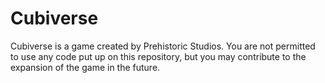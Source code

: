 Cubiverse
=========

Cubiverse is a game created by Prehistoric Studios. You are not permitted to use any code put up on this repository, but you may contribute to the expansion of the game in the future.
